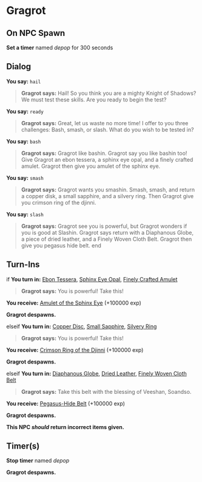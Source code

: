# Gragrot
## On NPC Spawn

**Set a timer** named *depop* for 300 seconds
## Dialog

**You say:** `hail`



>**Gragrot says:** Hail! So you think you are a mighty Knight of Shadows? We must test these skills. Are you ready to begin the test?

**You say:** `ready`



>**Gragrot says:** Great, let us waste no more time! I offer to you three challenges: Bash, smash, or slash. What do you wish to be tested in?

**You say:** `bash`




>**Gragrot says:** Gragrot like bashin.  Gragrot say you like bashin too!  Give Gragrot an ebon tessera, a sphinx eye opal, and a finely crafted amulet.  Gragrot then give you amulet of the sphinx eye.

**You say:** `smash`




>**Gragrot says:** Gragrot wants you smashin.  Smash, smash, and return a copper disk, a small sapphire, and a silvery ring.  Then Gragrot give you crimson ring of the djinni.

**You say:** `slash`




>**Gragrot says:** Gragrot see you is powerful, but Gragrot wonders if you is good at Slashin. Gragrot says return with a Diaphanous Globe, a piece of dried leather, and a Finely Woven Cloth Belt. Gragrot then give you pegasus hide belt.
end

## Turn-Ins



if **You turn in:** [Ebon Tessera](/item/20929), [Sphinx Eye Opal](/item/20997), [Finely Crafted Amulet](/item/20998)



>**Gragrot says:** You is powerful! Take this!


 **You receive:**  [Amulet of the Sphinx Eye](/item/27705) (+100000 exp)


**Gragrot despawns.**

elseif **You turn in:** [Copper Disc](/item/20936), [Small Sapphire](/item/20999), [Silvery Ring](/item/20700)


>**Gragrot says:** You is powerful! Take this!


 **You receive:**  [Crimson Ring of the Djinni](/item/27706) (+100000 exp)


**Gragrot despawns.**

elseif **You turn in:** [Diaphanous Globe](/item/20943), [Dried Leather](/item/20701), [Finely Woven Cloth Belt](/item/20702)


>**Gragrot says:** Take this belt with the blessing of Veeshan, Soandso.


 **You receive:**  [Pegasus-Hide Belt](/item/2704) (+100000 exp)


**Gragrot despawns.**

**This NPC *should* return incorrect items given.**

## Timer(s)

**Stop timer** named *depop*

**Gragrot despawns.**



